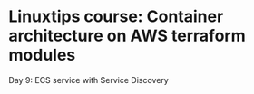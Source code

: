 # Linuxtips course: Container architecture on AWS terraform modules

Day 9: ECS service with Service Discovery


